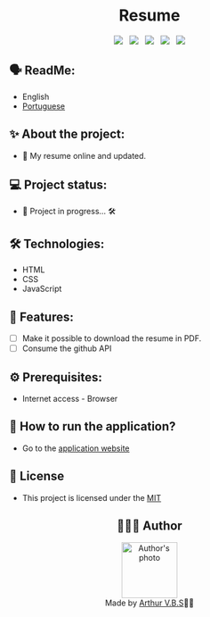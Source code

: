 <h1 align="center">Resume</h1>

<div align="center">
  <img src="https://img.shields.io/badge/License-MIT-000?style=social&logo=json&logoColor=469BD2">
  &nbsp;
  <img src="https://img.shields.io/badge/GitHub-000?style=social&logo=github&logoColor=469BD2">
  &nbsp;
  <img src="https://img.shields.io/badge/HTML-000?style=social&logo=html5&logoColor=469BD2">
  &nbsp;
  <img src="https://img.shields.io/badge/CSS-000?style=social&logo=css3&logoColor=469BD2">
  &nbsp;
  <img src="https://img.shields.io/badge/JavaScript-000?style=social&logo=javascript&logoColor=469BD2">
</div>

## 🗣️ ReadMe:

- English
- [Portuguese](https://github.com/ArthurVBS/Resume/blob/main/README-pt.md)

## ✨ About the project:

- 📃 My resume online and updated.

## 💻 Project status:

- 🚧 Project in progress... 🛠️

## 🛠 Technologies:

- HTML
- CSS
- JavaScript

## 📝 Features:

- [ ] Make it possible to download the resume in PDF.
- [ ] Consume the github API

## ⚙️ Prerequisites:

- Internet access - Browser

## 🚀 How to run the application?

- Go to the [application website](https://arthurvbs.github.io/Resume/)

## 📝 License

- This project is licensed under the [MIT](https://github.com/ArthurVBS/Resume/blob/main/LICENSE)

<h2 align="center">👨🏽‍💻 Author</h2>
<div align="center">
  <img width="100px;" src="https://avatars.githubusercontent.com/u/84406367?v=4" alt="Author's photo"/>
  <br><span>Made by <a href="https://github.com/ArthurVBS" target="_blank" rel="external">Arthur V.B.S</a>✌🏽</span>
</div>
